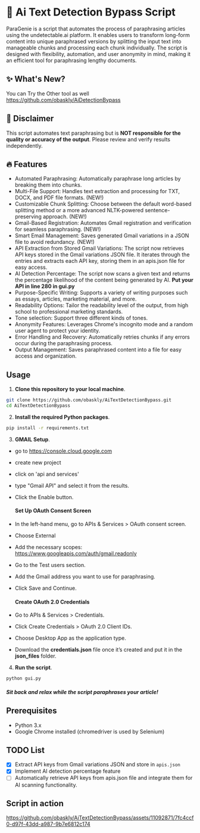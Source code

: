 # 📝 Ai Text Detection Bypass Script

ParaGenie is a script that automates the process of paraphrasing articles using the undetectable.ai platform. It enables users to transform long-form content into unique paraphrased versions by splitting the input text into manageable chunks and processing each chunk individually. The script is designed with flexibility, automation, and user anonymity in mind, making it an efficient tool for paraphrasing lengthy documents.

## ✨ What's New?

You can Try the Other tool as well https://github.com/obaskly/AiDetectionBypass

## 🛑 Disclaimer

This script automates text paraphrasing but is **NOT responsible for the quality or accuracy of the output**. Please review and verify results independently.

## 🔥 Features

- Automated Paraphrasing: Automatically paraphrase long articles by breaking them into chunks.
- Multi-File Support: Handles text extraction and processing for TXT, DOCX, and PDF file formats. (NEW!)
- Customizable Chunk Splitting: Choose between the default word-based splitting method or a more advanced NLTK-powered sentence-preserving approach. (NEW!)
- Gmail-Based Registration: Automates Gmail registration and verification for seamless paraphrasing. (NEW!)
- Smart Email Management: Saves generated Gmail variations in a JSON file to avoid redundancy. (NEW!)
- API Extraction from Stored Gmail Variations: The script now retrieves API keys stored in the Gmail variations JSON file. It iterates through the entries and extracts each API key, storing them in an apis.json file for easy access.
- AI Detection Percentage: The script now scans a given text and returns the percentage likelihood of the content being generated by AI. **Put your API in line 280 in gui.py**
- Purpose-Specific Writing: Supports a variety of writing purposes such as essays, articles, marketing material, and more.
- Readability Options: Tailor the readability level of the output, from high school to professional marketing standards.
- Tone selection: Support three different kinds of tones.
- Anonymity Features: Leverages Chrome's incognito mode and a random user agent to protect your identity.
- Error Handling and Recovery: Automatically retries chunks if any errors occur during the paraphrasing process.
- Output Management: Saves paraphrased content into a file for easy access and organization.

## Usage

1. **Clone this repository to your local machine**.

```bash
git clone https://github.com/obaskly/AiTextDetectionBypass.git
cd AiTextDetectionBypass
```

2. **Install the required Python packages**.

  ```bash
  pip install -r requirements.txt
  ```

3. **GMAIL Setup**.

- go to https://console.cloud.google.com
- create new project
- click on 'api and services'
- type "Gmail API" and select it from the results.
- Click the Enable button.
  
  #### Set Up OAuth Consent Screen
  
- In the left-hand menu, go to APIs & Services > OAuth consent screen.
- Choose External 
- Add the necessary scopes: https://www.googleapis.com/auth/gmail.readonly
- Go to the Test users section.
- Add the Gmail address you want to use for paraphrasing.
- Click Save and Continue.
  
  #### Create OAuth 2.0 Credentials
  
- Go to APIs & Services > Credentials.
- Click Create Credentials > OAuth 2.0 Client IDs.
- Choose Desktop App as the application type.
- Download the **credentials.json** file once it’s created and put it in the **json_files** folder.

4. **Run the script**.

  ```bash
  python gui.py
  ```

#### *Sit back and relax while the script paraphrases your article!*

## Prerequisites

- Python 3.x
- Google Chrome installed (chromedriver is used by Selenium)

## TODO List

- [x] Extract API keys from Gmail variations JSON and store in `apis.json`
- [x] Implement AI detection percentage feature
- [ ] Automatically retrieve API keys from apis.json file and integrate them for AI scanning functionality.
  
## Script in action

https://github.com/obaskly/AiTextDetectionBypass/assets/11092871/7fc4ccf0-d97f-43dd-a987-9b7e6812c174

